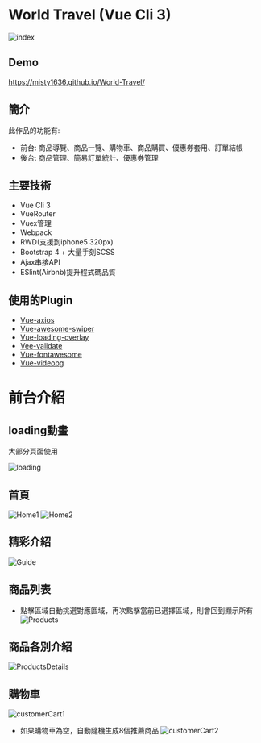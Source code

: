 # World Travel (Vue Cli 3)
![index](https://user-images.githubusercontent.com/47848363/57911507-8ad55e00-78ba-11e9-8971-9b47afcb7d71.png)
## Demo  
https://misty1636.github.io/World-Travel/
## 簡介
此作品的功能有:
+ 前台: 商品導覽、商品一覽、購物車、商品購買、優惠券套用、訂單結帳
+ 後台: 商品管理、簡易訂單統計、優惠券管理
## 主要技術
+ Vue Cli 3
+ VueRouter
+ Vuex管理
+ Webpack
+ RWD(支援到iphone5 320px)
+ Bootstrap 4 + 大量手刻SCSS
+ Ajax串接API
+ ESlint(Airbnb)提升程式碼品質
## 使用的Plugin
+ [Vue-axios](https://www.npmjs.com/package/vue-axios)
+ [Vue-awesome-swiper](https://github.com/surmon-china/vue-awesome-swiper)
+ [Vue-loading-overlay](https://github.com/ankurk91/vue-loading-overlay)
+ [Vee-validate](https://baianat.github.io/vee-validate/)
+ [Vue-fontawesome](https://fontawesome.com/how-to-use/on-the-web/using-with/vuejs)
+ [Vue-videobg](https://github.com/pespantelis/vue-videobg)
# 前台介紹
## loading動畫
大部分頁面使用

![loading](https://user-images.githubusercontent.com/47848363/57913243-bfe3af80-78be-11e9-8022-5461d53d72a4.gif)
## 首頁
![Home1](https://user-images.githubusercontent.com/47848363/57911507-8ad55e00-78ba-11e9-8971-9b47afcb7d71.png)
![Home2](https://user-images.githubusercontent.com/47848363/57916114-c6752580-78c4-11e9-951a-9a34bbd7a044.png)
## 精彩介紹
![Guide](https://user-images.githubusercontent.com/47848363/57916717-0983c880-78c6-11e9-9ac2-d7851782b7a8.png)
## 商品列表
+ 點擊區域自動挑選對應區域，再次點擊當前已選擇區域，則會回到顯示所有
![Products](https://user-images.githubusercontent.com/47848363/57916402-5c10b500-78c5-11e9-9b14-14c7e80d87db.png)
## 商品各別介紹
![ProductsDetails](https://user-images.githubusercontent.com/47848363/57916403-5c10b500-78c5-11e9-8be2-f28ec8129d96.png)
## 購物車
![customerCart1](https://user-images.githubusercontent.com/47848363/57916406-5c10b500-78c5-11e9-82b4-12d6b3255fd6.png)
+ 如果購物車為空，自動隨機生成8個推薦商品
![customerCart2](https://user-images.githubusercontent.com/47848363/57916405-5c10b500-78c5-11e9-8840-c90b8990f548.png)
